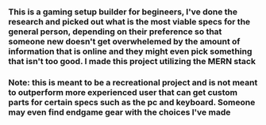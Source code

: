### This is a gaming setup builder for begineers, I've done the research and picked out what is the most viable specs for the general person, depending on their preference so that someone new doesn't get overwhelemed by the amount of information that is online and they might even pick something that isn't too good. I made this project utilizing the MERN stack

### Note: this is meant to be a recreational project and is not meant to outperform more experienced user that can get custom parts for certain specs such as the pc and keyboard. Someone may even find endgame gear with the choices I've made
